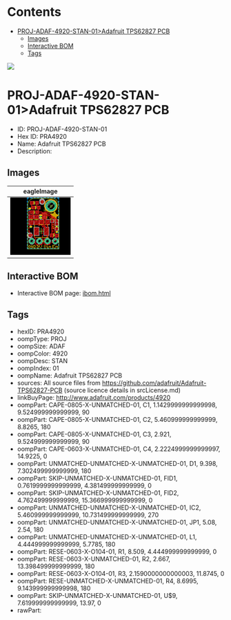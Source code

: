 



Contents
========

* [PROJ-ADAF-4920-STAN-01>Adafruit TPS62827 PCB](#proj-adaf-4920-stan-01adafruit-tps62827-pcb)
	* [Images](#images)
	* [Interactive BOM](#interactive-bom)
	* [Tags](#tags)
  
![][im]
# PROJ-ADAF-4920-STAN-01>Adafruit TPS62827 PCB

- ID: PROJ-ADAF-4920-STAN-01
- Hex ID: PRA4920
- Name: Adafruit TPS62827 PCB
- Description: 

## Images
  
  

|eagleImage|
| :---: |
|[![eagleImage](eagleImage_140.png)](eagleImage_600.png)|

## Interactive BOM

- Interactive BOM page: [ibom.html](kicad/bom/ibom.html)

## Tags

- hexID: PRA4920
- oompType: PROJ
- oompSize: ADAF
- oompColor: 4920
- oompDesc: STAN
- oompIndex: 01
- oompName: Adafruit TPS62827 PCB
- sources: All source files from https://github.com/adafruit/Adafruit-TPS62827-PCB (source licence details in srcLicense.md)
- linkBuyPage: http://www.adafruit.com/products/4920
- oompPart: CAPE-0805-X-UNMATCHED-01, C1, 1.1429999999999998, 9.524999999999999, 90
- oompPart: CAPE-0805-X-UNMATCHED-01, C2, 5.460999999999999, 8.8265, 180
- oompPart: CAPE-0805-X-UNMATCHED-01, C3, 2.921, 9.524999999999999, 90
- oompPart: CAPE-0603-X-UNMATCHED-01, C4, 2.2224999999999997, 14.9225, 0
- oompPart: UNMATCHED-UNMATCHED-X-UNMATCHED-01, D1, 9.398, 7.302499999999999, 180
- oompPart: SKIP-UNMATCHED-X-UNMATCHED-01, FID1, 0.7619999999999999, 4.381499999999999, 0
- oompPart: SKIP-UNMATCHED-X-UNMATCHED-01, FID2, 4.762499999999999, 15.366999999999999, 0
- oompPart: UNMATCHED-UNMATCHED-X-UNMATCHED-01, IC2, 5.460999999999999, 10.731499999999999, 270
- oompPart: UNMATCHED-UNMATCHED-X-UNMATCHED-01, JP1, 5.08, 2.54, 180
- oompPart: UNMATCHED-UNMATCHED-X-UNMATCHED-01, L1, 4.444999999999999, 5.7785, 180
- oompPart: RESE-0603-X-O104-01, R1, 8.509, 4.444999999999999, 0
- oompPart: RESE-0603-X-UNMATCHED-01, R2, 2.667, 13.398499999999999, 180
- oompPart: RESE-0603-X-O104-01, R3, 2.1590000000000003, 11.8745, 0
- oompPart: RESE-UNMATCHED-X-UNMATCHED-01, R4, 8.6995, 9.143999999999998, 180
- oompPart: SKIP-UNMATCHED-X-UNMATCHED-01, U$9, 7.619999999999999, 13.97, 0
- rawPart: 



[im]: eagleImage_450.png

